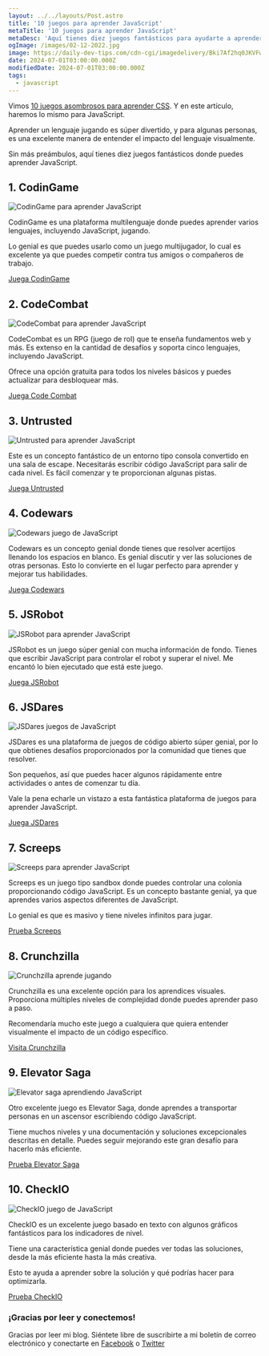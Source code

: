 ```yaml
---
layout: ../../layouts/Post.astro
title: '10 juegos para aprender JavaScript'
metaTitle: '10 juegos para aprender JavaScript'
metaDesc: 'Aquí tienes diez juegos fantásticos para ayudarte a aprender JavaScript'
ogImage: /images/02-12-2022.jpg
image: https://daily-dev-tips.com/cdn-cgi/imagedelivery/Bki7Af2hq0JKVFw1XYYMQg/7f67ddc5-30c2-4bb0-07d8-e145cdaae100
date: 2024-07-01T03:00:00.000Z
modifiedDate: 2024-07-01T03:00:00.000Z
tags:
  - javascript
---
```


Vimos [10 juegos asombrosos para aprender CSS](https://daily-dev-tips.com/posts/10-amazing-games-to-learn-css/). Y en este artículo, haremos lo mismo para JavaScript.

Aprender un lenguaje jugando es súper divertido, y para algunas personas, es una excelente manera de entender el impacto del lenguaje visualmente.

Sin más preámbulos, aquí tienes diez juegos fantásticos donde puedes aprender JavaScript.

## 1. CodinGame

![CodinGame para aprender JavaScript](https://cdn.hashnode.com/res/hashnode/image/upload/v1669180583597/1D_NywE8W.png)

CodinGame es una plataforma multilenguaje donde puedes aprender varios lenguajes, incluyendo JavaScript, jugando.

Lo genial es que puedes usarlo como un juego multijugador, lo cual es excelente ya que puedes competir contra tus amigos o compañeros de trabajo.

[Juega CodinGame](https://www.codingame.com/ide/puzzle/onboarding)

## 2. CodeCombat

![CodeCombat para aprender JavaScript](https://cdn.hashnode.com/res/hashnode/image/upload/v1669180891032/OPOCUVmSM.png)

CodeCombat es un RPG (juego de rol) que te enseña fundamentos web y más.
Es extenso en la cantidad de desafíos y soporta cinco lenguajes, incluyendo JavaScript.

Ofrece una opción gratuita para todos los niveles básicos y puedes actualizar para desbloquear más.

[Juega Code Combat](https://codecombat.com/play/level/dungeons-of-kithgard?)

## 3. Untrusted

![Untrusted para aprender JavaScript](https://cdn.hashnode.com/res/hashnode/image/upload/v1669181105367/mEnfeBOA0.png)

Este es un concepto fantástico de un entorno tipo consola convertido en una sala de escape.
Necesitarás escribir código JavaScript para salir de cada nivel. Es fácil comenzar y te proporcionan algunas pistas.

[Juega Untrusted](https://alexnisnevich.github.io/untrusted/)

## 4. Codewars

![Codewars juego de JavaScript](https://cdn.hashnode.com/res/hashnode/image/upload/v1669181416059/mshCexo8U.png)

Codewars es un concepto genial donde tienes que resolver acertijos llenando los espacios en blanco.
Es genial discutir y ver las soluciones de otras personas.
Esto lo convierte en el lugar perfecto para aprender y mejorar tus habilidades.

[Juega Codewars](https://www.codewars.com/dashboard)

## 5. JSRobot

![JSRobot para aprender JavaScript](https://cdn.hashnode.com/res/hashnode/image/upload/v1669181700097/ANwMAnMU5.png)

JSRobot es un juego súper genial con mucha información de fondo.
Tienes que escribir JavaScript para controlar el robot y superar el nivel. Me encantó lo bien ejecutado que está este juego.

[Juega JSRobot](https://lab.reaal.me/jsrobot/#level=1&language=en)

## 6. JSDares

![JSDares juegos de JavaScript](https://cdn.hashnode.com/res/hashnode/image/upload/v1669181942194/FgsC6Zo8M.png)

JSDares es una plataforma de juegos de código abierto súper genial, por lo que obtienes desafíos proporcionados por la comunidad que tienes que resolver.

Son pequeños, así que puedes hacer algunos rápidamente entre actividades o antes de comenzar tu día.

Vale la pena echarle un vistazo a esta fantástica plataforma de juegos para aprender JavaScript.

[Juega JSDares](https://jsdares.com/)

## 7. Screeps

![Screeps para aprender JavaScript](https://cdn.hashnode.com/res/hashnode/image/upload/v1669182404647/2kevLRBHA.png)

Screeps es un juego tipo sandbox donde puedes controlar una colonia proporcionando código JavaScript.
Es un concepto bastante genial, ya que aprendes varios aspectos diferentes de JavaScript.

Lo genial es que es masivo y tiene niveles infinitos para jugar.

[Prueba Screeps](https://screeps.com/a/#!/sim/tutorial/1)

## 8. Crunchzilla

![Crunchzilla aprende jugando](https://cdn.hashnode.com/res/hashnode/image/upload/v1669182635041/KvPpkah2d.png)

Crunchzilla es una excelente opción para los aprendices visuales. Proporciona múltiples niveles de complejidad donde puedes aprender paso a paso.

Recomendaría mucho este juego a cualquiera que quiera entender visualmente el impacto de un código específico.

[Visita Crunchzilla](https://www.crunchzilla.com/code-maven)

## 9. Elevator Saga

![Elevator saga aprendiendo JavaScript](https://cdn.hashnode.com/res/hashnode/image/upload/v1669182844012/hF13igJGy.png)

Otro excelente juego es Elevator Saga, donde aprendes a transportar personas en un ascensor escribiendo código JavaScript.

Tiene muchos niveles y una documentación y soluciones excepcionales descritas en detalle.
Puedes seguir mejorando este gran desafío para hacerlo más eficiente.

[Prueba Elevator Saga](https://play.elevatorsaga.com/)

## 10. CheckIO

![CheckIO juego de JavaScript](https://cdn.hashnode.com/res/hashnode/image/upload/v1669183173116/Yi7hnNf-0.png)

CheckIO es un excelente juego basado en texto con algunos gráficos fantásticos para los indicadores de nivel.

Tiene una característica genial donde puedes ver todas las soluciones, desde la más eficiente hasta la más creativa.

Esto te ayuda a aprender sobre la solución y qué podrías hacer para optimizarla.

[Prueba CheckIO](https://js.checkio.org/)

### ¡Gracias por leer y conectemos!

Gracias por leer mi blog. Siéntete libre de suscribirte a mi boletín de correo electrónico y conectarte en [Facebook](https://www.facebook.com/DailyDevTipsBlog) o [Twitter](https://twitter.com/DailyDevTips1)
